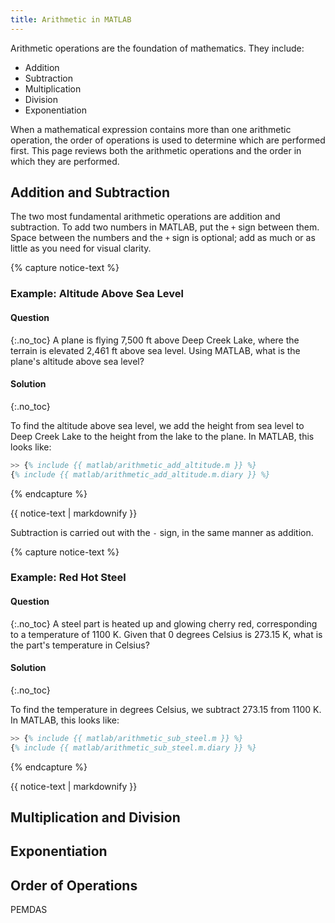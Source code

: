 ```yaml
---
title: Arithmetic in MATLAB
---
```


Arithmetic operations are the foundation of mathematics. They include:

* Addition
* Subtraction
* Multiplication
* Division
* Exponentiation

When a mathematical expression contains more than one arithmetic operation,
the order of operations is used to determine which are performed first.
This page reviews both the arithmetic operations and the order in which they are performed.

## Addition and Subtraction

The two most fundamental arithmetic operations are addition and subtraction.
To add two numbers in MATLAB, put the `+` sign between them.
Space between the numbers and the `+` sign is optional; add as much or as little as you need for visual clarity.

{% capture notice-text %}
### Example: Altitude Above Sea Level
#### Question
{:.no_toc}
A plane is flying 7,500 ft above Deep Creek Lake, where the terrain is elevated 2,461 ft above sea level.
Using MATLAB, what is the plane's altitude above sea level?


#### Solution
{:.no_toc}

To find the altitude above sea level, we add the height from sea level to Deep Creek Lake to the height
from the lake to the plane.
In MATLAB, this looks like:

```matlab
>> {% include {{ matlab/arithmetic_add_altitude.m }} %}
{% include {{ matlab/arithmetic_add_altitude.m.diary }} %}
```
{% endcapture %}

<div class="notice--info">{{ notice-text | markdownify }}</div>

Subtraction is carried out with the `-` sign, in the same manner as addition.

{% capture notice-text %}
### Example: Red Hot Steel
#### Question
{:.no_toc}
A steel part is heated up and glowing cherry red, corresponding to a temperature of 1100 K.
Given that 0 degrees Celsius is 273.15 K, what is the part's temperature in Celsius?

#### Solution
{:.no_toc}

To find the temperature in degrees Celsius, we subtract 273.15 from 1100 K.
In MATLAB, this looks like:

```matlab
>> {% include {{ matlab/arithmetic_sub_steel.m }} %}
{% include {{ matlab/arithmetic_sub_steel.m.diary }} %}
```
{% endcapture %}

<div class="notice--info">{{ notice-text | markdownify }}</div>

## Multiplication and Division

## Exponentiation

## Order of Operations

PEMDAS